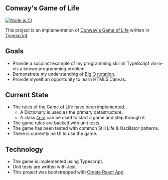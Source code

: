 Conway's Game of Life
-----

[![Node.js CI](https://github.com/wintermuted/game-of-life/actions/workflows/run-tests.yml/badge.svg?branch=master)](https://github.com/wintermuted/game-of-life/actions/workflows/run-tests.yml)

This project is an implementation of [Conway's Game of Life](https://en.wikipedia.org/wiki/Conway%27s_Game_of_Life) written in [Typescript](https://www.typescriptlang.org/).

## Goals
- Provide a succinct example of my programming skill in TypeScript vis-a-vis a known programming problem.
- Demonstrate my understanding of [Big O notation](https://en.wikipedia.org/wiki/Big_O_notation).
- Provide myself an opportunity to learn HTML5 Canvas.

## Current State
- The rules of the Game of Life have been implemented.  
  - A Dictionary is used as the primary datastructure.
  - A class [`Grid`](https://github.com/wintermuted/game-of-life/blob/master/src/game/Grid.ts) can be used to start a game and step through it.
- The game rules are backed with unit tests.
- The game has been tested with common Still Life & Oscillator patterns.
- There is currently no UI to use the game.

## Technology

- The game is implemented using Typescript.
- Unit tests are written with Jest.
- This project was bootstrapped with [Create React App](https://github.com/facebook/create-react-app).
